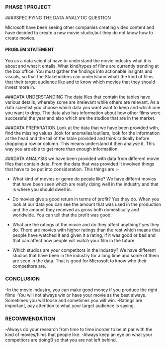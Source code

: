 ### PHASE 1 PROJECT

####SPECIFYING THE DATA ANALYTIC QUESTION

Microsoft have been seeing other companies creating video content and have
decided to create a new movie studio,but they do not know how to create movies.


#### PROBLEM STATEMENT
You as a data scientist have to understand the movie industry what it is about and what it entails. What kind/types of 
films are currently trending at the box office. You must gather the findings into actionable insights and visuals, so that
the Stakeholders can undertstand what/ the kind of films that their target audience like and to know which movies that they
should invest more in.

###DATA UNDERSTANDING
The data files that contain the tables have various details, whereby some are irrelevant while others are relevant. As a data 
scientist you choose which data you want want to keep and which one you want to drop. The data also has information about how 
other films were successful,the year and also which are the studios that are in the market.
 

###DATA PREPARATION
Look at the data that we have been provided with, find the missing values ,look for anomalies/outliers, look for the
information at the head and the tail of the table provided and think critically before dropping a row or column. This
means understand it then analyse it. This way you are able to get more than enough informatiion.

###DATA ANALYSIS
we have been provided with data from different movie files that contain data. From the data that was provided it involved
things that have to be put into consideration. This things are :-
  
 - What kind of movies or genre do people like? We have differnt movies that have been seen which are really doing well
 in the industry and that is where you should dwell in. 
 
 - Do movies give a good return in terms of profit? Yes they do. When you look at our data you can see the amount that was used in 
 the production and the amount they received as gross both domestically and worldwide. You can tell that the profit was good.
 
 - What are the ratings of the movie and do they affect anything? yes they do. There are movies with higher ratings than the rest which
 means that people have watched it and given it a rating, if it was good or bad and that can affect how people will watch your film in the future. 

 - Which studios are your competitors in the industry? We have different studios that have been in the industry for a long time and some
  of them are seen in the data. That is good for Microsoft to know who their competitors are.


### CONCLUSION
-In the movie industry, you can make good money if you produce the right films
-You will not always win or have your movie as the best always. Sometimes you will loose and sometimes you will win.
-Ratings are important, pay attention to what your target audience is saying.


### RECOMMENDATION
-Always do your research from time to time inorder to be at par with the kind of movies/films that people like.
-Always keep an eye on what your competitors are doingB so that you are not left behind.

